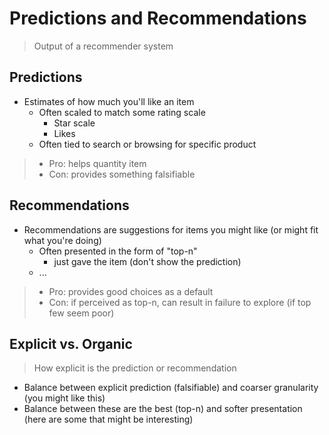 # Predictions and Recommendations

> Output of a recommender system

## Predictions

* Estimates of how much you'll like an item
  * Often scaled to match some rating scale
    * Star scale
    * Likes
  * Often tied to search or browsing for specific product

> * Pro: helps quantity item
> * Con: provides something falsifiable

## Recommendations

* Recommendations are suggestions for items you might like (or might fit what you're doing)
  * Often presented in the form of "top-n"
    * just gave the item (don't show the prediction)
  * ...

> * Pro: provides good choices as a default
> * Con: if perceived as top-n, can result in failure to explore (if top few seem poor)

## Explicit vs. Organic

> How explicit is the prediction or recommendation

* Balance between explicit prediction (falsifiable) and coarser granularity (you might like this)
* Balance between these are the best (top-n) and softer presentation (here are some that might be interesting)
